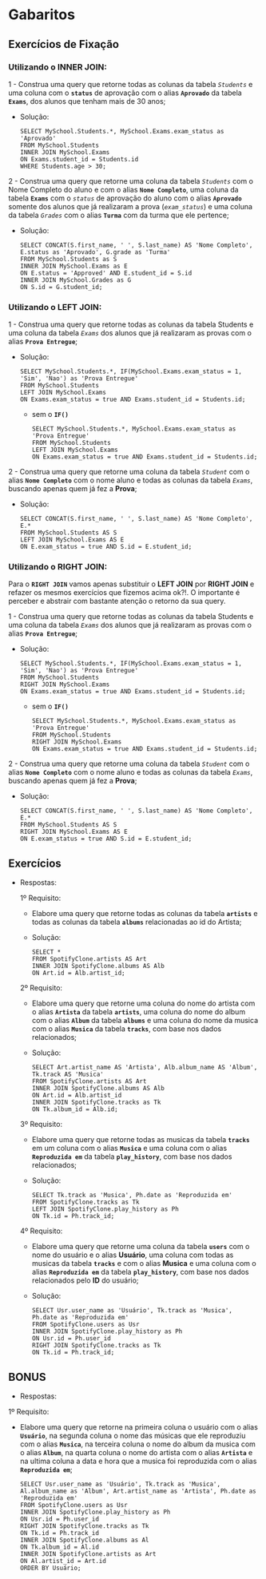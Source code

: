 # Gabaritos

## Exercícios de Fixação


  ### Utilizando o INNER JOIN:


  1 - Construa uma query que retorne todas as colunas da tabela *`Students`* e uma coluna com o **`status`** de aprovação com o alias **`Aprovado`**  da tabela **`Exams`**, dos alunos que tenham mais de 30 anos;

  * Solução:

    ```
    SELECT MySchool.Students.*, MySchool.Exams.exam_status as 'Aprovado' 
    FROM MySchool.Students
    INNER JOIN MySchool.Exams
    ON Exams.student_id = Students.id
    WHERE Students.age > 30;
    ```



  2 - Construa uma query que retorne uma coluna da tabela *`Students`* com o Nome Completo do aluno e com o alias **`Nome Completo`**, uma coluna da tabela **`Exams`** com o *`status`* de aprovação do aluno com o alias **`Aprovado`** somente dos alunos que já realizaram a prova (*`exam_status`*) e uma coluna da tabela *`Grades`* com o alias **`Turma`** com da turma que ele pertence;

  * Solução:

    ```
    SELECT CONCAT(S.first_name, ' ', S.last_name) AS 'Nome Completo', E.status as 'Aprovado', G.grade as 'Turma'
    FROM MySchool.Students as S
    INNER JOIN MySchool.Exams as E
    ON E.status = 'Approved' AND E.student_id = S.id
    INNER JOIN MySchool.Grades as G
    ON S.id = G.student_id;
    ```


  ### Utilizando o LEFT JOIN:


  1 - Construa uma query que retorne todas as colunas da tabela Students e uma coluna da tabela *`Exams`* dos alunos que já realizaram as provas com o alias **`Prova Entregue`**;

  * Solução:

    ```
    SELECT MySchool.Students.*, IF(MySchool.Exams.exam_status = 1, 'Sim', 'Nao') as 'Prova Entregue'
    FROM MySchool.Students
    LEFT JOIN MySchool.Exams
    ON Exams.exam_status = true AND Exams.student_id = Students.id;
    ```

    - sem o **`IF()`**

      ```
      SELECT MySchool.Students.*, MySchool.Exams.exam_status as 'Prova Entregue'
      FROM MySchool.Students
      LEFT JOIN MySchool.Exams
      ON Exams.exam_status = true AND Exams.student_id = Students.id;
      ```

  2 - Construa uma query que retorne uma coluna da tabela *`Student`* com o alias **`Nome Completo`** com o nome aluno e todas as colunas da tabela *`Exams`*, buscando apenas quem já fez a **Prova**;


  * Solução:

    ```
    SELECT CONCAT(S.first_name, ' ', S.last_name) AS 'Nome Completo', E.*
    FROM MySchool.Students AS S
    LEFT JOIN MySchool.Exams AS E
    ON E.exam_status = true AND S.id = E.student_id;
    ```


  ### Utilizando o RIGHT JOIN:


  Para o **`RIGHT JOIN`** vamos apenas substituir o **LEFT JOIN** por **RIGHT JOIN** e refazer os mesmos exercícios que fizemos acima ok?!. O importante é perceber e abstrair com bastante atenção o retorno da sua query.

  
  1 - Construa uma query que retorne todas as colunas da tabela Students e uma coluna da tabela *`Exams`* dos alunos que já realizaram as provas com o alias **`Prova Entregue`**;

  * Solução:

    ```
    SELECT MySchool.Students.*, IF(MySchool.Exams.exam_status = 1, 'Sim', 'Nao') as 'Prova Entregue'
    FROM MySchool.Students
    RIGHT JOIN MySchool.Exams
    ON Exams.exam_status = true AND Exams.student_id = Students.id;
    ```

    - sem o **`IF()`**

      ```
      SELECT MySchool.Students.*, MySchool.Exams.exam_status as 'Prova Entregue'
      FROM MySchool.Students
      RIGHT JOIN MySchool.Exams
      ON Exams.exam_status = true AND Exams.student_id = Students.id;
      ```

  2 - Construa uma query que retorne uma coluna da tabela *`Student`* com o alias **`Nome Completo`** com o nome aluno e todas as colunas da tabela *`Exams`*, buscando apenas quem já fez a **Prova**;


  * Solução:

    ```
    SELECT CONCAT(S.first_name, ' ', S.last_name) AS 'Nome Completo', E.*
    FROM MySchool.Students AS S
    RIGHT JOIN MySchool.Exams AS E
    ON E.exam_status = true AND S.id = E.student_id;
    ```


## Exercícios

* Respostas:

  1º Requisito:

  * Elabore uma query que retorne todas as colunas da tabela **`artists`** e todas as colunas da tabela **`albums`** relacionadas ao id do Artista;

  * Solução:

    ```
    SELECT * 
    FROM SpotifyClone.artists AS Art
    INNER JOIN SpotifyClone.albums AS Alb
    ON Art.id = Alb.artist_id;
    ```


  2º Requisito:

  * Elabore uma query que retorne uma coluna do nome do artista com o alias **`Artista`** da tabela **`artists`**, uma coluna do nome do album com o alias **`Album`** da tabela **`albums`** e uma coluna do nome da musica com o alias **`Musica`** da tabela **`tracks`**, com base nos dados relacionados;


  * Solução:

    ```
    SELECT Art.artist_name AS 'Artista', Alb.album_name AS 'Album', Tk.track AS 'Musica'
    FROM SpotifyClone.artists AS Art
    INNER JOIN SpotifyClone.albums AS Alb
    ON Art.id = Alb.artist_id
    INNER JOIN SpotifyClone.tracks as Tk
    ON Tk.album_id = Alb.id;
    ```


  3º Requisito:

  * Elabore uma query que retorne todas as musicas da tabela **`tracks`** em um coluna com o alias **`Musica`** e uma coluna com o alias **`Reproduzida em`** da tabela **`play_history`**, com base nos dados relacionados;


  * Solução:

    ```
    SELECT Tk.track as 'Musica', Ph.date as 'Reproduzida em'
    FROM SpotifyClone.tracks as Tk
    LEFT JOIN SpotifyClone.play_history as Ph
    ON Tk.id = Ph.track_id;
    ```

  4º Requisito:

  * Elabore uma query que retorne uma coluna da tabela **`users`** com o nome do usuário e o alias **Usuário**, uma coluna com todas as musicas da tabela **`tracks`** e com o alias **Musica** e uma coluna com o alias **`Reproduzida em`** da tabela **`play_history`**, com base nos dados relacionados pelo **ID** do usuário;


  * Solução:

    ```
    SELECT Usr.user_name as 'Usuário', Tk.track as 'Musica', Ph.date as 'Reproduzida em'
    FROM SpotifyClone.users as Usr
    INNER JOIN SpotifyClone.play_history as Ph
    ON Usr.id = Ph.user_id
    RIGHT JOIN SpotifyClone.tracks as Tk
    ON Tk.id = Ph.track_id;
    ```


## BONUS

  * Respostas: 

  1º Requisito:

  * Elabore uma query que retorne na primeira coluna o usuário com o alias **`Usuário`**, na segunda coluna o nome das músicas que ele reproduziu com o alias **`Musica`**, na terceira coluna o nome do album da musica com o alias **`Album`**, na quarta coluna o nome do artista com o alias **`Artista`** e na ultima coluna a data e hora que a musica foi reproduzida com o alias **`Reproduzida em`**;

    ```
    SELECT Usr.user_name as 'Usuário', Tk.track as 'Musica', Al.album_name as 'Album', Art.artist_name as 'Artista', Ph.date as 'Reproduzida em'
    FROM SpotifyClone.users as Usr
    INNER JOIN SpotifyClone.play_history as Ph
    ON Usr.id = Ph.user_id
    RIGHT JOIN SpotifyClone.tracks as Tk
    ON Tk.id = Ph.track_id
    INNER JOIN SpotifyClone.albums as Al
    ON Tk.album_id = Al.id
    INNER JOIN SpotifyClone.artists as Art
    ON Al.artist_id = Art.id
    ORDER BY Usuário;
    ```

